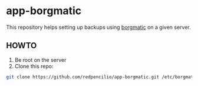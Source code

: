 # app-borgmatic

This repository helps setting up backups using [borgmatic](https://torsion.org/borgmatic/) on a given server.

## HOWTO

1. Be root on the server
2. Clone this repo:
```sh
git clone https://github.com/redpencilio/app-borgmatic.git /etc/borgmatic
```
